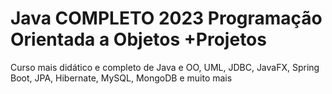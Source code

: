 # Java COMPLETO 2023 Programação Orientada a Objetos +Projetos
Curso mais didático e completo de Java e OO, UML, JDBC, JavaFX, Spring Boot, JPA, Hibernate, MySQL, MongoDB e muito mais
